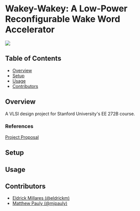 # Wakey-Wakey: A Low-Power Reconfigurable Wake Word Accelerator

![](img/overveiw.png?raw=true)


## Table of Contents

- [Overview](#overview)
- [Setup](#setup)
- [Usage](#usage)
- [Contributors](#contributors)

## Overview

A VLSI design project for Stanford University's EE 272B course.

### References

[Project Proposal](https://docs.google.com/document/d/17Ahc0jS1TsNaqgZagLtGwdKn3h2x0l6fPzC-cuKEdq0/edit?usp=sharing)

## Setup

## Usage

## Contributors
- [Eldrick Millares (@eldrickm)](https://github.com/eldrickm)
- [Matthew Pauly (@mjpauly)](https://github.com/mjpauly)

